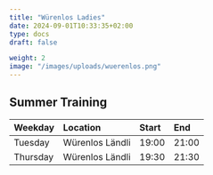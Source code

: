 ```yaml
---
title: "Würenlos Ladies"
date: 2024-09-01T10:33:35+02:00
type: docs
draft: false

weight: 2
image: "/images/uploads/wuerenlos.png"
---
```



## Summer Training

| Weekday  | Location        | Start | End   |
|:---------|:----------------|:------|:------|
| Tuesday  | Würenlos Ländli | 19:00 | 21:00 |
| Thursday | Würenlos Ländli | 19:30 | 21:30 |


